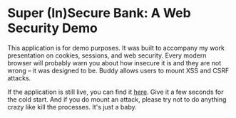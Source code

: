 # Super (In)Secure Bank: A Web Security Demo

This application is for demo purposes. It was built to accompany my work presentation on cookies, sessions, and web security. Every modern browser will probably warn you about how insecure it is and they are not wrong – it was designed to be. Buddy allows users to mount XSS and CSRF attacks.

If the application is still live, you can find it [here](https://super-secure-bank.onrender.com/login). Give it a few seconds for the cold start. And if you do mount an attack, please try not to do anything crazy like kill the processes. It's just a baby.
